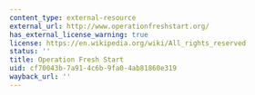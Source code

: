 ```yaml
---
content_type: external-resource
external_url: http://www.operationfreshstart.org/
has_external_license_warning: true
license: https://en.wikipedia.org/wiki/All_rights_reserved
status: ''
title: Operation Fresh Start
uid: cf70043b-7a91-4c6b-9fa0-4ab81860e319
wayback_url: ''
---
```

